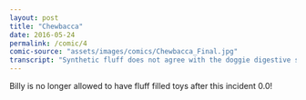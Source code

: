 ```yaml
---
layout: post
title: "Chewbacca"
date: 2016-05-24
permalink: /comic/4
comic-source: "assets/images/comics/Chewbacca_Final.jpg"
transcript: "Synthetic fluff does not agree with the doggie digestive system..."
---
```


Billy is no longer allowed to have fluff filled toys after this incident 0.0!
